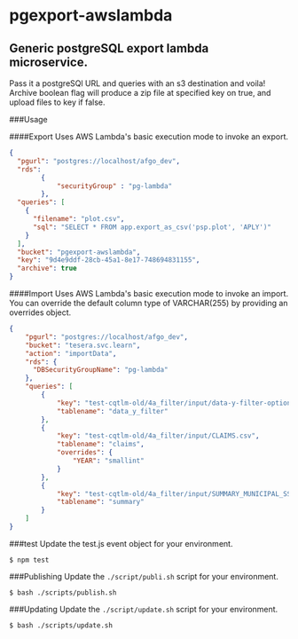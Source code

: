 # pgexport-awslambda
## Generic postgreSQL export lambda microservice.

Pass it a postgreSQl URL and queries with an s3 destination and voila!
Archive boolean flag will produce a zip file at specified key on true,
and upload files to key if false.

###Usage

####Export
Uses AWS Lambda's basic execution mode to invoke an export.

````json
{
  "pgurl": "postgres://localhost/afgo_dev",
  "rds":
        {
            "securityGroup" : "pg-lambda"
        },
  "queries": [
    {
      "filename": "plot.csv",
      "sql": "SELECT * FROM app.export_as_csv('psp.plot', 'APLY')"
    }
  ],
  "bucket": "pgexport-awslambda",
  "key": "9d4e9ddf-28cb-45a1-8e17-748694831155",
  "archive": true
}
````

####Import
Uses AWS Lambda's basic execution mode to invoke an import. You can override the default column type of VARCHAR(255) by providing an overrides object.

````json
{
    "pgurl": "postgres://localhost/afgo_dev",
    "bucket": "tesera.svc.learn",
    "action": "importData",
    "rds": {
      "DBSecurityGroupName": "pg-lambda"
    },
    "queries": [
        {
            "key": "test-cqtlm-old/4a_filter/input/data-y-filter-options.csv",
            "tablename": "data_y_filter"
        },
        {
            "key": "test-cqtlm-old/4a_filter/input/CLAIMS.csv",
            "tablename": "claims",
            "overrides": {
                "YEAR": "smallint"
            }
        },
        {
            "key": "test-cqtlm-old/4a_filter/input/SUMMARY_MUNICIPAL_SSH7_25_SPDIASTR1_4.csv",
            "tablename": "summary"
        }
    ]
}
````

###test
Update the test.js event object for your environment.

``$ npm test``

###Publishing
Update the ``./script/publi.sh`` script for your environment.

``$ bash ./scripts/publish.sh``

###Updating
Update the ``./script/update.sh`` script for your environment.

``$ bash ./scripts/update.sh``

